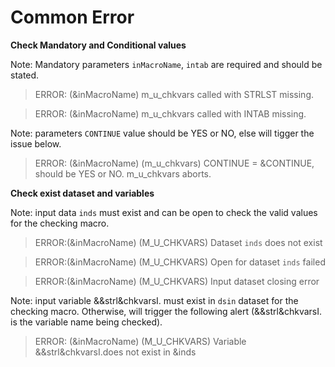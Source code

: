 # Common Error

**Check Mandatory and Conditional values**<br>

Note: Mandatory parameters `inMacroName`, `intab` are required and should be stated.<br>

>ERROR: (&inMacroName) m_u_chkvars called with STRLST missing. <br>
 
>ERROR: (&inMacroName) m_u_chkvars called with INTAB missing. <br>

Note: parameters `CONTINUE` value should be YES or NO, else will tigger the issue below.

>ERROR: (&inMacroName) (m_u_chkvars) CONTINUE = &CONTINUE, should be YES or NO. m_u_chkvars aborts. <br>

**Check exist dataset and variables**<br>

Note: input data `inds` must exist and can be open to check the valid values for the checking macro.<br>

>ERROR:(&inMacroName) (M_U_CHKVARS) Dataset `inds` does not exist<br>

>ERROR:(&inMacroName) (M_U_CHKVARS) Open for dataset `inds` failed<br>

>ERROR:(&inMacroName) (M_U_CHKVARS) Input dataset closing error<br>

Note: input variable &&strl&chkvarsI. must exist in `dsin` dataset for the checking macro. Otherwise, will trigger the following alert (&&strl&chkvarsI. is the variable name being checked). <br>

>ERROR: (&inMacroName) (M_U_CHKVARS) Variable &&strl&chkvarsI.does not exist in &inds<br>




